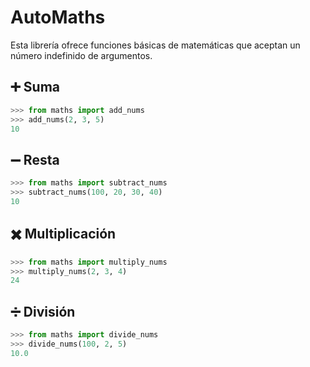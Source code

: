 # AutoMaths

Esta librería ofrece funciones básicas de matemáticas que aceptan un número indefinido de argumentos.

## ➕ Suma
```python
>>> from maths import add_nums
>>> add_nums(2, 3, 5)
10
```

## ➖ Resta

```python
>>> from maths import subtract_nums
>>> subtract_nums(100, 20, 30, 40)
10
```

## ✖️ Multiplicación

```python
>>> from maths import multiply_nums
>>> multiply_nums(2, 3, 4)
24
```

## ➗ División

```python
>>> from maths import divide_nums
>>> divide_nums(100, 2, 5)
10.0
```